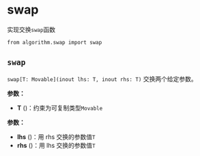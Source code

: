 # swap

实现交换`swap`函数
```
from algorithm.swap import swap
```

## `swap`

`swap[T: Movable](inout lhs: T, inout rhs: T)`
交换两个给定参数。

**参数：**
- **T** ()：约束为可复制类型`Movable`

**参数：**
- **lhs** ()：用 rhs 交换的参数值`T`
- **rhs** ()：用 lhs 交换的参数值`T`